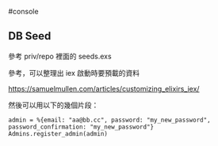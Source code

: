 #console

## DB Seed
參考 priv/repo 裡面的 seeds.exs

參考，可以整理出 iex 啟動時要預載的資料

https://samuelmullen.com/articles/customizing_elixirs_iex/


然後可以用以下的幾個片段：

    admin = %{email: "aa@bb.cc", password: "my_new_password", password_confirmation: "my_new_password"}
    Admins.register_admin(admin)
